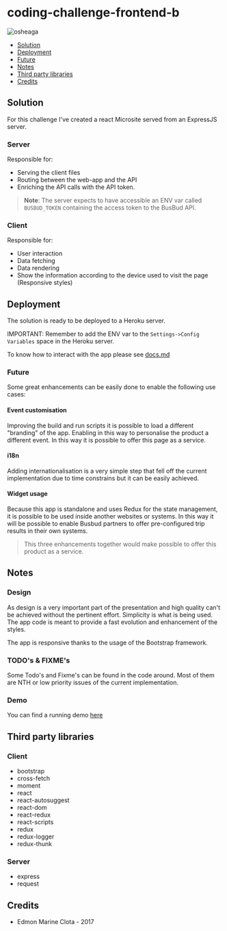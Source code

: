 # coding-challenge-frontend-b
![osheaga](https://cloud.githubusercontent.com/assets/1574577/12971188/13471bd0-d066-11e5-8729-f0ca5375752e.png)

<!-- MarkdownTOC -->

- [Solution](#solution)
- [Deployment](#deployment)
- [Future](#future)
- [Notes](#notes)
- [Third party libraries](#third-party-libraries)
- [Credits](#credits)

<!-- /MarkdownTOC -->


## Solution

For this challenge I've created a react Microsite served from an ExpressJS server.

### Server

Responsible for:

* Serving the client files
* Routing between the web-app and the API
* Enriching the API calls with the API token.

> **Note**: The server expects to have accessible an ENV var called `BUSBUD_TOKEN` containing the access token to the BusBud API.  

### Client

Responsible for:

* User interaction
* Data fetching
* Data rendering
* Show the information according to the device used to visit the page (Responsive styles) 

## Deployment

The solution is ready to be deployed to a Heroku server.

IMPORTANT: Remember to add the ENV var to the `Settings->Config Variables` space in the Heroku server.

To know how to interact with the app please see [docs.md](docs.md)

### Future

Some great enhancements can be easily done to enable the following use cases:

#### Event customisation
 
Improving the build and run scripts it is possible to load a different "branding" of the app. Enabling in this way to personalise the product a different event. In this way it is possible to offer this page as a service.
 
#### i18n

Adding internationalisation is a very simple step that fell off the current implementation due to time constrains but it can be easily achieved.

#### Widget usage

Because this app is standalone and uses Redux for the state management, it is possible to be used inside another websites or systems. 
In this way it will be possible to enable Busbud partners to offer pre-configured trip results in their own systems.

> This three enhancements together would make possible to offer this product as a service.

## Notes

### Design

As design is a very important part of the presentation and high quality can't be achieved without the pertinent effort. Simplicity is what is being used.
The app code is meant to provide a fast evolution and enhancement of the styles. 

The app is responsive thanks to the usage of the Bootstrap framework.

### TODO's & FIXME's

Some Todo's and Fixme's can be found in the code around. Most of them are NTH or low priority issues of the current implementation.

### Demo

You can find a running demo [here](https://immense-temple-81195.herokuapp.com/)

## Third party libraries

### Client

* bootstrap
* cross-fetch
* moment
* react
* react-autosuggest
* react-dom
* react-redux
* react-scripts
* redux
* redux-logger
* redux-thunk

### Server

* express
* request

## Credits

* Edmon Marine Clota - 2017